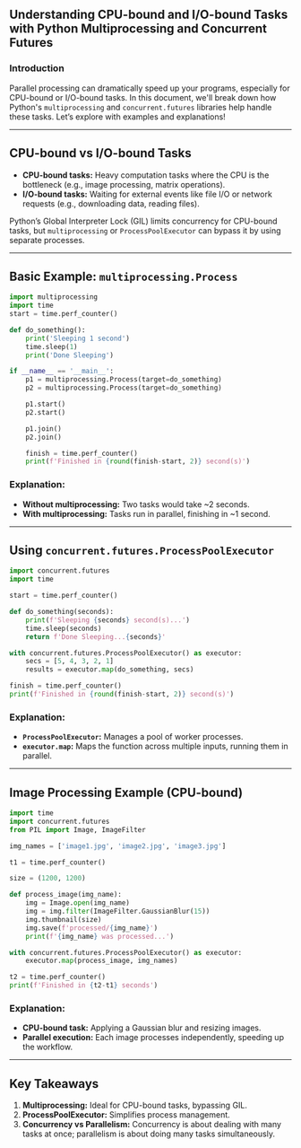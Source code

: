 ## Understanding CPU-bound and I/O-bound Tasks with Python Multiprocessing and Concurrent Futures

### Introduction
Parallel processing can dramatically speed up your programs, especially for CPU-bound or I/O-bound tasks. In this document, we'll break down how Python's `multiprocessing` and `concurrent.futures` libraries help handle these tasks. Let’s explore with examples and explanations!

---

## CPU-bound vs I/O-bound Tasks

- **CPU-bound tasks:** Heavy computation tasks where the CPU is the bottleneck (e.g., image processing, matrix operations).
- **I/O-bound tasks:** Waiting for external events like file I/O or network requests (e.g., downloading data, reading files).

Python’s Global Interpreter Lock (GIL) limits concurrency for CPU-bound tasks, but `multiprocessing` or `ProcessPoolExecutor` can bypass it by using separate processes.

---

## Basic Example: `multiprocessing.Process`

```python
import multiprocessing
import time
start = time.perf_counter()

def do_something():
    print('Sleeping 1 second')
    time.sleep(1)
    print('Done Sleeping')

if __name__ == '__main__':
    p1 = multiprocessing.Process(target=do_something)
    p2 = multiprocessing.Process(target=do_something)

    p1.start()
    p2.start()

    p1.join()
    p2.join()

    finish = time.perf_counter()
    print(f'Finished in {round(finish-start, 2)} second(s)')
```

### Explanation:
- **Without multiprocessing:** Two tasks would take ~2 seconds.
- **With multiprocessing:** Tasks run in parallel, finishing in ~1 second.

---

## Using `concurrent.futures.ProcessPoolExecutor`

```python
import concurrent.futures
import time

start = time.perf_counter()

def do_something(seconds):
    print(f'Sleeping {seconds} second(s)...')
    time.sleep(seconds)
    return f'Done Sleeping...{seconds}'

with concurrent.futures.ProcessPoolExecutor() as executor:
    secs = [5, 4, 3, 2, 1]
    results = executor.map(do_something, secs)

finish = time.perf_counter()
print(f'Finished in {round(finish-start, 2)} second(s)')
```

### Explanation:
- **`ProcessPoolExecutor`:** Manages a pool of worker processes.
- **`executor.map`:** Maps the function across multiple inputs, running them in parallel.

---

## Image Processing Example (CPU-bound)

```python
import time
import concurrent.futures
from PIL import Image, ImageFilter

img_names = ['image1.jpg', 'image2.jpg', 'image3.jpg']

t1 = time.perf_counter()

size = (1200, 1200)

def process_image(img_name):
    img = Image.open(img_name)
    img = img.filter(ImageFilter.GaussianBlur(15))
    img.thumbnail(size)
    img.save(f'processed/{img_name}')
    print(f'{img_name} was processed...')

with concurrent.futures.ProcessPoolExecutor() as executor:
    executor.map(process_image, img_names)

t2 = time.perf_counter()
print(f'Finished in {t2-t1} seconds')
```

### Explanation:
- **CPU-bound task:** Applying a Gaussian blur and resizing images.
- **Parallel execution:** Each image processes independently, speeding up the workflow.

---

## Key Takeaways

1. **Multiprocessing:** Ideal for CPU-bound tasks, bypassing GIL.
2. **ProcessPoolExecutor:** Simplifies process management.
3. **Concurrency vs Parallelism:** Concurrency is about dealing with many tasks at once; parallelism is about doing many tasks simultaneously.


